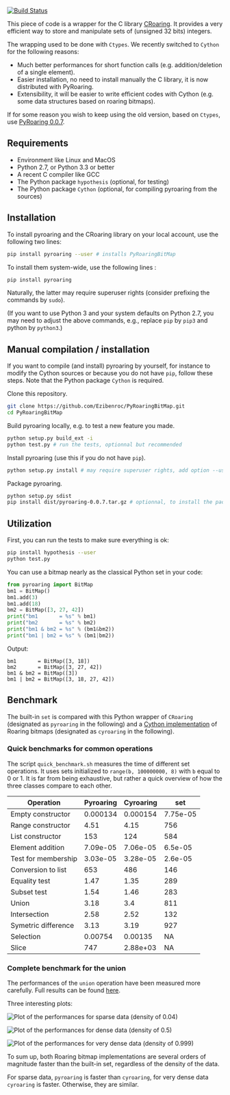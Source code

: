 [![Build Status](https://travis-ci.org/Ezibenroc/PyRoaringBitMap.svg?branch=master)](https://travis-ci.org/Ezibenroc/PyRoaringBitMap)

This piece of code is a wrapper for the C library [CRoaring](https://github.com/RoaringBitmap/CRoaring).
It provides a very efficient way to store and manipulate sets of (unsigned 32 bits) integers.

The wrapping used to be done with ``Ctypes``. We recently switched to ``Cython`` for the following reasons:

* Much better performances for short function calls (e.g. addition/deletion of a single element).
* Easier installation, no need to install manually the C library, it is now distributed with PyRoaring.
* Extensibility, it will be easier to write efficient codes with Cython (e.g. some data structures based on roaring bitmaps).

If for some reason you wish to keep using the old version, based on ``Ctypes``, use [PyRoaring 0.0.7](https://github.com/Ezibenroc/PyRoaringBitMap/tree/0.0.7).

## Requirements

- Environment like Linux and MacOS
- Python 2.7, or Python 3.3 or better
- A recent C compiler like GCC
- The Python package ``hypothesis`` (optional, for testing)
- The Python package ``Cython`` (optional, for compiling pyroaring from the sources)

## Installation


To install pyroaring and the CRoaring library on your local account, use the following two lines:
```bash
pip install pyroaring --user # installs PyRoaringBitMap
```
To install them  system-wide, use the following lines :
```bash
pip install pyroaring
```

Naturally, the latter may require superuser rights (consider prefixing the commands by  ``sudo``).


(If you want to use Python 3 and your system defaults on Python 2.7, you may need to adjust the above commands, e.g., replace ``pip`` by ``pip3`` and python by ``python3``.)

## Manual compilation / installation

If you want to compile (and install) pyroaring by yourself, for instance to modify the Cython sources or because you do not have ``pip``, follow these steps.
Note that the Python package ``Cython`` is required.

Clone this repository.
```bash
git clone https://github.com/Ezibenroc/PyRoaringBitMap.git
cd PyRoaringBitMap
```

Build pyroaring locally, e.g. to test a new feature you made.
```bash
python setup.py build_ext -i
python test.py # run the tests, optionnal but recommended
```

Install pyroaring (use this if you do not have ``pip``).
```bash
python setup.py install # may require superuser rights, add option --user if you wish to install it on your local account 
```

Package pyroaring.
```bash
python setup.py sdist
pip install dist/pyroaring-0.0.7.tar.gz # optionnal, to install the package
```

## Utilization

First, you can run the tests to make sure everything is ok:
```bash
pip install hypothesis --user
python test.py
```

You can use a bitmap nearly as the classical Python set in your code:
```python
from pyroaring import BitMap
bm1 = BitMap()
bm1.add(3)
bm1.add(18)
bm2 = BitMap([3, 27, 42])
print("bm1       = %s" % bm1)
print("bm2       = %s" % bm2)
print("bm1 & bm2 = %s" % (bm1&bm2))
print("bm1 | bm2 = %s" % (bm1|bm2))
```

Output:
```
bm1       = BitMap([3, 18])
bm2       = BitMap([3, 27, 42])
bm1 & bm2 = BitMap([3])
bm1 | bm2 = BitMap([3, 18, 27, 42])
```

## Benchmark

The built-in `set` is compared with this Python wrapper of `CRoaring` (designated as `pyroaring` in the following) and a [Cython implementation](https://github.com/andreasvc/roaringbitmap) of Roaring bitmaps (designated as `cyroaring` in the following).

### Quick benchmarks for common operations

The script ``quick_benchmark.sh`` measures the time of different set operations. It uses sets initialized to ``range(b, 100000000, 8)`` with ``b`` equal to 0 or 1. It is far from being exhaustive, but rather a quick overview of how the three classes compare to each other.

| Operation           | Pyroaring | Cyroaring |      set |
|-------------------- | --------- | --------- | -------- |
| Empty constructor   |  0.000134 |  0.000154 | 7.75e-05 |
| Range constructor   |      4.51 |      4.15 |      756 |
| List constructor    |       153 |       124 |      584 |
| Element addition    |  7.09e-05 |  7.06e-05 |  6.5e-05 |
| Test for membership |  3.03e-05 |  3.28e-05 |  2.6e-05 |
| Conversion to list  |       653 |       486 |      146 |
| Equality test       |      1.47 |      1.35 |      289 |
| Subset test         |      1.54 |      1.46 |      283 |
| Union               |      3.18 |       3.4 |      811 |
| Intersection        |      2.58 |      2.52 |      132 |
| Symetric difference |      3.13 |      3.19 |      927 |
| Selection           |   0.00754 |   0.00135 |       NA |
| Slice               |       747 |  2.88e+03 |       NA |

### Complete benchmark for the union

The performances of the `union` operation have been measured more carefully. Full results can be found [here](https://github.com/Ezibenroc/roaring_analysis/blob/master/python_analysis.ipynb).

Three interesting plots:

![Plot of the performances for sparse data (density of 0.04)](benchmark_sparse.png)

![Plot of the performances for dense data (density of 0.5)](benchmark_dense.png)

![Plot of the performances for very dense data (density of 0.999)](benchmark_very_dense.png)

To sum up, both Roaring bitmap implementations are several orders of magnitude faster than the built-in set, regardless of the density of the data.

For sparse data, `pyroaring` is faster than `cyroaring`, for very dense data `cyroaring` is faster. Otherwise, they are similar.
